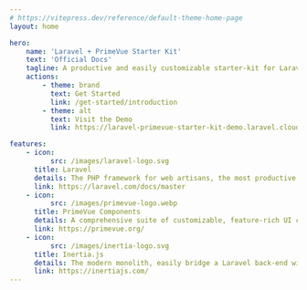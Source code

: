 ```yaml
---
# https://vitepress.dev/reference/default-theme-home-page
layout: home

hero:
    name: 'Laravel + PrimeVue Starter Kit'
    text: 'Official Docs'
    tagline: A productive and easily customizable starter-kit for Laravel & Vue.js
    actions:
        - theme: brand
          text: Get Started
          link: /get-started/introduction
        - theme: alt
          text: Visit the Demo
          link: https://laravel-primevue-starter-kit-demo.laravel.cloud/

features:
    - icon:
          src: /images/laravel-logo.svg
      title: Laravel
      details: The PHP framework for web artisans, the most productive way to ship web apps
      link: https://laravel.com/docs/master
    - icon:
          src: /images/primevue-logo.webp
      title: PrimeVue Components
      details: A comprehensive suite of customizable, feature-rich UI components for Vue.js
      link: https://primevue.org/
    - icon:
          src: /images/inertia-logo.svg
      title: Inertia.js
      details: The modern monolith, easily bridge a Laravel back-end with a Vue.js front-end
      link: https://inertiajs.com/
---
```

